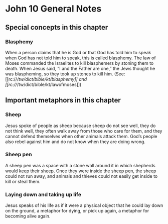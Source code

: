 # John 10 General Notes
## Special concepts in this chapter

### Blasphemy

When a person claims that he is God or that God has told him to speak when God has not told him to speak, this is called blasphemy. The law of Moses commanded the Israelites to kill blasphemers by stoning them to death. When Jesus said, “I and the Father are one,” the Jews thought he was blaspheming, so they took up stones to kill him. (See: [[rc://*/tw/dict/bible/kt/blasphemy]] and [[rc://*/tw/dict/bible/kt/lawofmoses]])

## Important metaphors in this chapter

### Sheep

Jesus spoke of people as sheep because sheep do not see well, they do not think well, they often walk away from those who care for them, and they cannot defend themselves when other animals attack them. God’s people also rebel against him and do not know when they are doing wrong.

### Sheep pen

A sheep pen was a space with a stone wall around it in which shepherds would keep their sheep. Once they were inside the sheep pen, the sheep could not run away, and animals and thieves could not easily get inside to kill or steal them.

### Laying down and taking up life

Jesus speaks of his life as if it were a physical object that he could lay down on the ground, a metaphor for dying, or pick up again, a metaphor for becoming alive again.